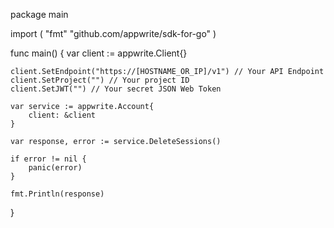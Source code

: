 package main

import (
    "fmt"
    "github.com/appwrite/sdk-for-go"
)

func main() {
    var client := appwrite.Client{}

    client.SetEndpoint("https://[HOSTNAME_OR_IP]/v1") // Your API Endpoint
    client.SetProject("") // Your project ID
    client.SetJWT("") // Your secret JSON Web Token

    var service := appwrite.Account{
        client: &client
    }

    var response, error := service.DeleteSessions()

    if error != nil {
        panic(error)
    }

    fmt.Println(response)
}
